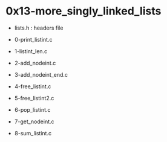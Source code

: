 # 0x13-more\_singly\_linked\_lists

* lists.h : headers file

* 0-print\_listint.c

* 1-listint\_len.c

* 2-add\_nodeint.c

* 3-add\_nodeint\_end.c

* 4-free\_listint.c

* 5-free\_listint2.c

* 6-pop\_listint.c

* 7-get\_nodeint.c

* 8-sum\_listint.c

